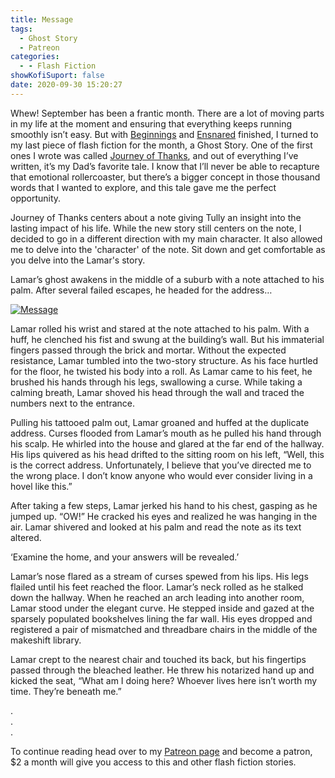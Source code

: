 ```yaml
---
title: Message
tags:
  - Ghost Story
  - Patreon
categories:
  - - Flash Fiction
showKofiSuport: false
date: 2020-09-30 15:20:27
---
```


Whew! September has been a frantic month. There are a lot of moving parts in my life at the moment and ensuring that everything keeps running smoothly isn’t easy. But with [Beginnings](/archives/2020/09/28/beginnings) and [Ensnared](/archives/2020/09/29/ensnared) finished, I turned to my last piece of flash fiction for the month, a Ghost Story. One of the first ones I wrote was called [Journey of Thanks](/archives/2018/11/13/journey-of-thanks), and out of everything I’ve written, it’s my Dad’s favorite tale. I know that I’ll never be able to recapture that emotional rollercoaster, but there’s a bigger concept in those thousand words that I wanted to explore, and this tale gave me the perfect opportunity.<!-- more -->

Journey of Thanks centers about a note giving Tully an insight into the lasting impact of his life. While the new story still centers on the note, I decided to go in a different direction with my main character. It also allowed me to delve into the 'character' of the note. Sit down and get comfortable as you delve into the Lamar's story.

Lamar’s ghost awakens in the middle of a suburb with a note attached to his palm. After several failed escapes, he headed for the address…

<div class="center">

[![Message](/images/patreon-flash-fiction/2020/message.png "Message")](https://www.patreon.com/posts/42094842)

</div>

Lamar rolled his wrist and stared at the note attached to his palm. With a huff, he clenched his fist and swung at the building’s wall. But his immaterial fingers passed through the brick and mortar. Without the expected resistance, Lamar tumbled into the two-story structure. As his face hurtled for the floor, he twisted his body into a roll. As Lamar came to his feet, he brushed his hands through his legs, swallowing a curse. While taking a calming breath, Lamar shoved his head through the wall and traced the numbers next to the entrance.

Pulling his tattooed palm out, Lamar groaned and huffed at the duplicate address. Curses flooded from Lamar’s mouth as he pulled his hand through his scalp. He whirled into the house and glared at the far end of the hallway. His lips quivered as his head drifted to the sitting room on his left, “Well, this is the correct address. Unfortunately, I believe that you’ve directed me to the wrong place. I don’t know anyone who would ever consider living in a hovel like this.”

After taking a few steps, Lamar jerked his hand to his chest, gasping as he jumped up. “OW!” He cracked his eyes and realized he was hanging in the air. Lamar shivered and looked at his palm and read the note as its text altered.

‘Examine the home, and your answers will be revealed.’

Lamar’s nose flared as a stream of curses spewed from his lips. His legs flailed until his feet reached the floor. Lamar’s neck rolled as he stalked down the hallway. When he reached an arch leading into another room, Lamar stood under the elegant curve. He stepped inside and gazed at the sparsely populated bookshelves lining the far wall. His eyes dropped and registered a pair of mismatched and threadbare chairs in the middle of the makeshift library.

Lamar crept to the nearest chair and touched its back, but his fingertips passed through the bleached leather. He threw his notarized hand up and kicked the seat, “What am I doing here? Whoever lives here isn’t worth my time. They’re beneath me.”

<div class="center story-ellipses">

.</br>
.</br>
.</br>

</div>

<div>

To continue reading head over to my [Patreon page](https://www.patreon.com/posts/42094842) and become a patron, $2 a month will give you access to this and other flash fiction stories.

</div>